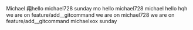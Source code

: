 Michael 翔hello michael728 sunday mo
hello michael728
michael hello hqh
we are on feature/add__gitcommand
we are on michael728
we are on feature/add__gitcommand michaelxox
sunday

